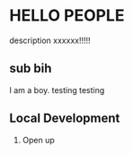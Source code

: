 # HELLO PEOPLE

description xxxxxx!!!!!

## sub bih

I am a boy. testing testing

## Local Development
 1. Open up
 
 